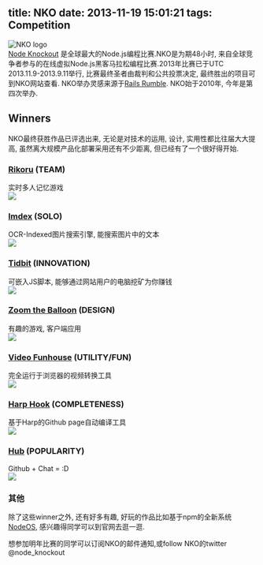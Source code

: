 title: NKO
date: 2013-11-19 15:01:21
tags: Competition
---
![NKO logo](http://nodeknockout.com/designs/exports/png/nko-logo-3700x1000.png)  
[Node Knockout](http://nodeknockout.com/) 是全球最大的Node.js编程比赛.NKO是为期48小时, 来自全球竞争者参与的在线虚拟Node.js黑客马拉松编程比赛.2013年比赛已于UTC 2013.11.9-2013.9.11举行, 比赛最终圣者由裁判和公共投票决定, 最终胜出的项目可到NKO网站查看. NKO举办灵感来源于[Rails
Rumble](http://railsrumble.com/). NKO始于2010年, 今年是第四次举办.


## Winners
NKO最终获胜作品已评选出来, 无论是对技术的运用, 设计, 实用性都比往届大大提高, 虽然离大规模产品化部署采用还有不少距离, 但已经有了一个很好得开始.

### [Rikoru](http://rikoru.2013.nodeknockout.com/) (TEAM)
实时多人记忆游戏  
![](http://beta.url2png.com/v6/P50A14826D8629/57f1acc9d943dc7c5210f1070e3ce5c1/png/?url=http%3A%2F%2Frikoru.2013.nodeknockout.com&viewport=1024x595&thumbnail_max_width=320&unique=2013-11-10T22%3A33%3A40.939Z)

### [Imdex](http://srobin.2013.nodeknockout.com/) (SOLO)
OCR-Indexed图片搜索引擎, 能搜索图片中的文本  
![](http://nodeknockout.s3.amazonaws.com/screenshots/imdex.png)

### [Tidbit](http://shoop-team.2013.nodeknockout.com/) (INNOVATION)
可嵌入JS脚本, 能够通过网站用户的电脑挖矿为你赚钱  
![](http://beta.url2png.com/v6/P50A14826D8629/18372b979f6208d89a3b97c5ffe757ca/png/?url=http%3A%2F%2Fshoop-team.2013.nodeknockout.com&viewport=1024x595&thumbnail_max_width=320&unique=2013-11-10T23%3A48%3A18.930Z)

### [Zoom the Balloon](http://theteam.2013.nodeknockout.com/) (DESIGN)
有趣的游戏, 客户端应用  
![](http://beta.url2png.com/v6/P50A14826D8629/dc0c53c55a1575fb2321a48199880b02/png/?url=http%3A%2F%2Ftheteam.2013.nodeknockout.com&viewport=1024x595&thumbnail_max_width=320&unique=2013-11-11T00%3A07%3A34.366Z)

### [Video Funhouse](http://devcomo.2013.nodeknockout.com/) (UTILITY/FUN)
完全运行于浏览器的视频转换工具  
![](http://beta.url2png.com/v6/P50A14826D8629/0ffa7bb54aba0c39e44138f2ccd1d29b/png/?url=http%3A%2F%2Fdevcomo.2013.nodeknockout.com%2F&viewport=1024x595&thumbnail_max_width=320&unique=2013-11-11T00%3A02%3A35.928Z)

### [Harp Hook](http://iceddev.2013.nodeknockout.com/) (COMPLETENESS)
基于Harp的Github page自动编译工具  
![](http://beta.url2png.com/v6/P50A14826D8629/216b97a9f5a358405bcc075e003673f1/png/?url=http%3A%2F%2Ficeddev.2013.nodeknockout.com%2F&viewport=1024x595&thumbnail_max_width=320&unique=2013-11-10T23%3A54%3A37.789Z)

### [Hub](http://hub.2013.nodeknockout.com/) (POPULARITY)
Github + Chat = :D  
![](http://beta.url2png.com/v6/P50A14826D8629/79a81796ed667b3ccb2fa4e365e75eed/png/?url=http%3A%2F%2Fhub.2013.nodeknockout.com&viewport=1024x595&thumbnail_max_width=320&unique=2013-11-10T23%3A46%3A19.016Z)

### 其他
除了这些winner之外, 还有好多有趣, 好玩的作品比如基于npm的全新系统[NodeOS](http://nodeknockout.com/teams/process-nexttick), 感兴趣得同学可以到官网去逛一逛.

想参加明年比赛的同学可以订阅NKO的邮件通知,或follow NKO的twitter @node_knockout
